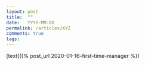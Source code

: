 ```yaml
---
layout: post
title:  ""
date:   YYYY-MM-DD
permalink: /articles/XYZ
comments: true
tags: 
---
```


[text]({% post_url 2020-01-16-first-time-manager %})